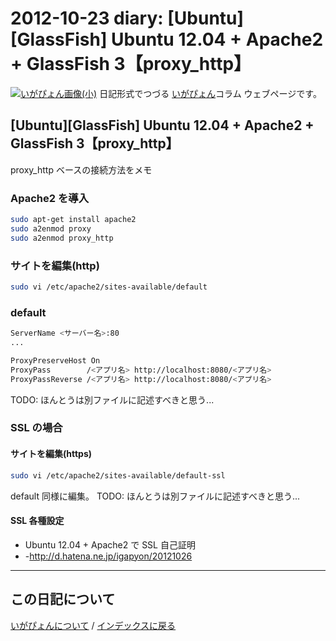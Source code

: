 2012-10-23 diary: [Ubuntu][GlassFish] Ubuntu 12.04 + Apache2 + GlassFish 3【proxy_http】
=====================================================================================================
[![いがぴょん画像(小)](https://igapyon.github.io/diary/images/iga200306s.jpg "いがぴょん")](https://igapyon.github.io/diary/memo/memoigapyon.html) 日記形式でつづる [いがぴょん](https://igapyon.github.io/diary/memo/memoigapyon.html)コラム ウェブページです。

## [Ubuntu][GlassFish] Ubuntu 12.04 + Apache2 + GlassFish 3【proxy_http】

proxy_http ベースの接続方法をメモ


### Apache2 を導入


```sh
sudo apt-get install apache2
sudo a2enmod proxy
sudo a2enmod proxy_http
```


### サイトを編集(http)


```sh
sudo vi /etc/apache2/sites-available/default
```


### default


```sh
ServerName <サーバー名>:80
...

ProxyPreserveHost On
ProxyPass        /<アプリ名> http://localhost:8080/<アプリ名>
ProxyPassReverse /<アプリ名> http://localhost:8080/<アプリ名>
```
TODO: ほんとうは別ファイルに記述すべきと思う...


### SSL の場合


#### サイトを編集(https)


```sh
sudo vi /etc/apache2/sites-available/default-ssl
```
default 同様に編集。
TODO: ほんとうは別ファイルに記述すべきと思う...


#### SSL 各種設定

* Ubuntu 12.04 + Apache2 で SSL 自己証明
* -http://d.hatena.ne.jp/igapyon/20121026



----------------------------------------------------------------------------------------------------

## この日記について
[いがぴょんについて](http://www.igapyon.jp/igapyon/diary/memo/memoigapyon.html) / [インデックスに戻る](https://igapyon.github.io/diary/idxall.html)
